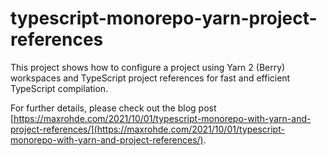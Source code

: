 # typescript-monorepo-yarn-project-references

This project shows how to configure a project using Yarn 2 (Berry) workspaces and TypeScript project references for fast and efficient TypeScript compilation.

For further details, please check out the blog post [https://maxrohde.com/2021/10/01/typescript-monorepo-with-yarn-and-project-references/](https://maxrohde.com/2021/10/01/typescript-monorepo-with-yarn-and-project-references/).
